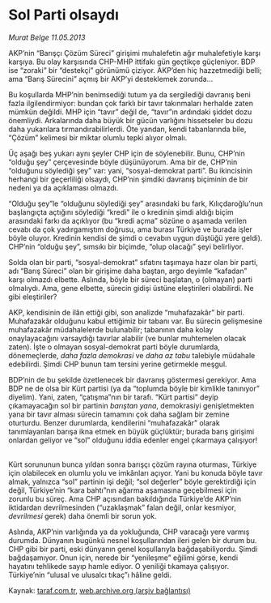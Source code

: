 # Sol Parti olsaydı

*Murat Belge 11.05.2013*

<div class="yazi"><p>AKP’nin “Barışçı Çözüm Süreci” girişimi muhalefetin ağır muhalefetiyle karşı karşıya. Bu olay karşısında CHP-MHP ittifakı gün geçtikçe güçleniyor. BDP ise “zoraki” bir “destekçi” görünümü çiziyor. AKP’den hiç hazzetmediği belli; ama “Barış Sürecini” açmış bir AKP’yi desteklemek zorunda...</p>
<p>Bu koşullarda MHP’nin benimsediği tutum ya da sergilediği davranış beni fazla ilgilendirmiyor: bundan çok farklı bir tavır takınmaları herhalde zaten mümkün değildi. MHP için “tavır” değil de, “tavır”ın ardındaki şiddet dozu önemliydi. Arkalarında daha büyük bir gücün varlığını hissetseler bu dozu daha yukarılara tırmandırabilirlerdi. Öte yandan, kendi tabanlarında bile, “Çözüm” kelimesi bir miktar olumlu tepki alıyor olmalı.</p>
<p>Üç aşağı beş yukarı aynı şeyler CHP için de söylenebilir. Bunu, CHP’nin “olduğu şey” çerçevesinde böyle düşünüyorum. Ama bir de, CHP’nin “olduğunu söylediği şey” var: yani, “sosyal-demokrat parti”. Bu ikincisinin herhangi bir geçerliliği olsaydı, CHP’nin şimdiki davranış biçiminin de bir nedeni ya da açıklaması olmazdı. </p>
<p>“Olduğu şey”le “olduğunu söylediği şey” arasındaki bu fark, Kılıçdaroğlu’nun başlangıçta açtığını söylediği “kredi” ile o kredinin şimdi aldığı biçim arasındaki farkı da açıklıyor (bu “kredi açma” sözüne o aşamada verilen cevabı da çok yadırgamıştım doğrusu, ama burası Türkiye ve burada işler böyle oluyor. Kredinin kendisi de şimdi o cevabın uygun düştüğü yere geldi). CHP’nin “olduğu şey”, sımsıkı bir biçimde, “olup olacağı” şeyi belirliyor.</p>
<p>Solda olan bir parti, “sosyal-demokrat” sıfatını taşımaya hazır olan bir parti, adı “Barış Süreci” olan bir girişime daha baştan, argo deyimle “kafadan” karşı olmazdı elbette. Aslında, böyle bir süreci başlatan, o (olmayan) parti olmalıydı. Ama, gene elbette, sürecin gidişi üstüne eleştirileri olabilirdi. Ne gibi eleştiriler? </p>
<p>AKP, kendisinin de ilân ettiği gibi, son analizde “muhafazakâr” bir parti. Muhafazakâr olduğunu kabul ettiğimiz bir tabanı var. Bu sürecin gelişmesine muhafazakâr müdahalelerde bulunabilir; tabanının daha kolay onaylayacağını varsaydığı tavırlar alabilir (ve bunlar muhtemelen olacak zaten). İşte o olmayan sosyal-demokrat parti böyle durumlarda, dönemeçlerde, <i>daha fazla demokrasi</i> ve <i>daha az tabu</i> talebiyle müdahale edebilirdi. Şimdi CHP bunun tam tersini yerine getirmekle meşgul. </p>
<p>BDP’nin de bu şekilde özetlenecek bir davranış göstermesi gerekiyor. Ama BDP ne de olsa bir Kürt partisi (ya da “toplumda böyle bir kimlikle tanınıyor” diyelim). Yani, zaten, “çatışma”nın bir tarafı. “Kürt partisi” deyip çıkamayacağın sol bir partinin <i>barıştan yana</i>, demokrasiyi genişletmekten yana bir tavır alması sürecin tamamını çok daha sağlam bir zemine oturturdu. Benzer durumlarda, kendilerini “muhafazakâr” olarak tanımlayanları barışa ikna etmek en büyük güçlüktür; burada barış girişimi onlardan geliyor ve “sol” olduğunu iddia edenler engel çıkarmaya çalışıyor! </p>
<p>   <br/>Kürt sorununun bunca yıldan sonra barışçı çözüm rayına oturması, Türkiye için olabilecek en olumlu yolu ve imkânları açıyor. Yani bu konuda böyle tavır almak, yalnızca “sol” partinin işi değil; “sol değerler” böyle gerektirdiği için değil, Türkiye’nin “kara bahtı”nın ağarma aşamasına geçebilmesi için zorunlu bu süreç. Ama CHP açısından bakıldığında Türkiye’de AKP’nin iktidardan devrilmesinden (“uzaklaşmak” falan değil, onlar kesmiyor, <i>devrilmesi</i> gerek) daha önemli bir sorun yok.</p>
<p>Aslında, AKP’nin varlığında ya da yokluğunda, CHP varacağı yere varmış durumda. Dünyanın bugünkü nesnel koşullarından ileri gelen bir durum bu. CHP gibi bir parti, eski dünyanın genel koşullarıyla bağdaşabiliyordu. Şimdi bağdaşamıyor. Onun için, nerede bir “yenileşme” eğilimi görse, kendi hayatını tehlikede sayıp hamle ediyor. O yeniliği tıkamaya çalışıyor. Türkiye’nin “ulusal ve ulusalcı tıkaç”ı hâline geldi.</p>
</div>

Kaynak: [taraf.com.tr](http://www.taraf.com.tr:80/murat-belge/makale-sol-parti-olsaydi.htm), [web.archive.org (arşiv bağlantısı)](http://web.archive.org/web/20130607015158/http://www.taraf.com.tr:80/murat-belge/makale-sol-parti-olsaydi.htm)
